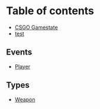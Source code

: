 # Table of contents

* [CSGO Gamestate](README.md)
* [test](test.md)

## Events

* [Player](events/player.md)

## Types

* [Weapon](types/weapon.md)

